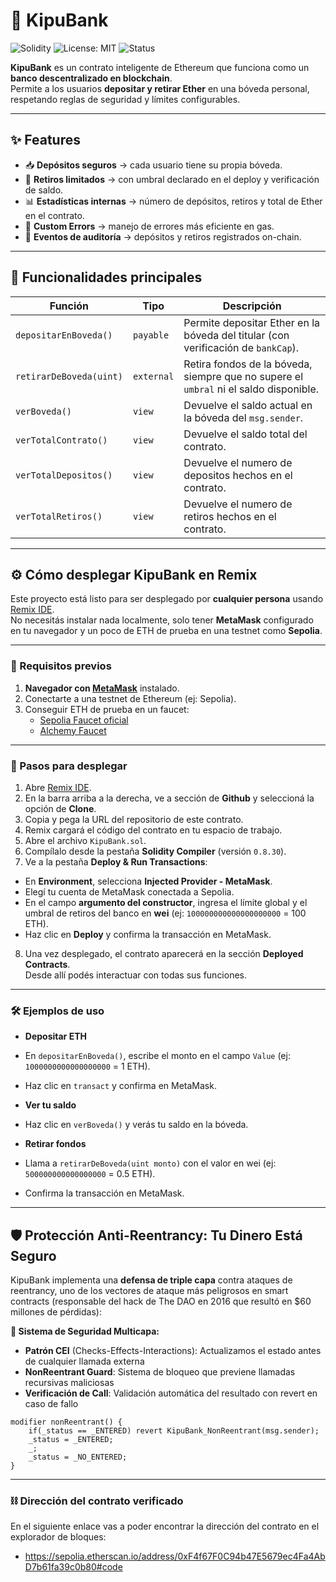 # 🏦 KipuBank  

![Solidity](https://img.shields.io/badge/Solidity-0.8.30-blue.svg?logo=ethereum)  ![License: MIT](https://img.shields.io/badge/License-MIT-yellow.svg)  ![Status](https://img.shields.io/badge/status-active-success.svg)  

**KipuBank** es un contrato inteligente de Ethereum que funciona como un **banco descentralizado en blockchain**.  
Permite a los usuarios **depositar y retirar Ether** en una bóveda personal, respetando reglas de seguridad y límites configurables.  

---

## ✨ Features  

- 📥 **Depósitos seguros** → cada usuario tiene su propia bóveda.  
- 💸 **Retiros limitados** → con umbral declarado en el deploy y verificación de saldo.  
- 📊 **Estadísticas internas** → número de depósitos, retiros y total de Ether en el contrato.  
- 🚨 **Custom Errors** → manejo de errores más eficiente en gas.  
- 🔎 **Eventos de auditoría** → depósitos y retiros registrados on-chain.  

---

## 📜 Funcionalidades principales  

| Función                  | Tipo     | Descripción |
|---------------------------|----------|-------------|
| `depositarEnBoveda()`    | `payable` | Permite depositar Ether en la bóveda del titular (con verificación de `bankCap`). |
| `retirarDeBoveda(uint)`  | `external` | Retira fondos de la bóveda, siempre que no supere el `umbral` ni el saldo disponible. |
| `verBoveda()`            | `view`   | Devuelve el saldo actual en la bóveda del `msg.sender`. |
| `verTotalContrato()`     | `view`   | Devuelve el saldo total del contrato. |
| `verTotalDepositos()`    | `view`   | Devuelve el numero de depositos hechos en el contrato. |
| `verTotalRetiros()`      | `view`   | Devuelve el numero de retiros hechos en el contrato. |

---

## ⚙️ Cómo desplegar KipuBank en Remix  

Este proyecto está listo para ser desplegado por **cualquier persona** usando [Remix IDE](https://remix.ethereum.org/).  
No necesitás instalar nada localmente, solo tener **MetaMask** configurado en tu navegador y un poco de ETH de prueba en una testnet como **Sepolia**.  

---

### 🔧 Requisitos previos  

1. **Navegador con [MetaMask](https://metamask.io/)** instalado.  
2. Conectarte a una testnet de Ethereum (ej: Sepolia).  
3. Conseguir ETH de prueba en un faucet:  
   - [Sepolia Faucet oficial](https://sepoliafaucet.com/)  
   - [Alchemy Faucet](https://www.alchemy.com/faucets/ethereum-sepolia)  

---

### 🚀 Pasos para desplegar  

1. Abre [Remix IDE](https://remix.ethereum.org/).  
2. En la barra arriba a la derecha, ve a sección de **Github** y seleccioná la opción de **Clone**. 
3. Copia y pega la URL del repositorio de este contrato.
4. Remix cargará el código del contrato en tu espacio de trabajo.  
5. Abre el archivo `KipuBank.sol`.  
6. Compílalo desde la pestaña **Solidity Compiler** (versión `0.8.30`).  
7. Ve a la pestaña **Deploy & Run Transactions**:  
- En **Environment**, selecciona **Injected Provider - MetaMask**.  
- Elegí tu cuenta de MetaMask conectada a Sepolia.  
- En el campo **argumento del constructor**, ingresa el límite global y el umbral de retiros del banco en **wei** (ej: `100000000000000000000` = 100 ETH).  
- Haz clic en **Deploy** y confirma la transacción en MetaMask.  

8. Una vez desplegado, el contrato aparecerá en la sección **Deployed Contracts**.  
Desde allí podés interactuar con todas sus funciones.  

---

### 🛠️ Ejemplos de uso  

- **Depositar ETH**  
- En `depositarEnBoveda()`, escribe el monto en el campo `Value` (ej: `1000000000000000000` = 1 ETH).  
- Haz clic en `transact` y confirma en MetaMask.  

- **Ver tu saldo**  
- Haz clic en `verBoveda()` y verás tu saldo en la bóveda.  

- **Retirar fondos**  
- Llama a `retirarDeBoveda(uint monto)` con el valor en wei (ej: `500000000000000000` = 0.5 ETH).  
- Confirma la transacción en MetaMask.  

---

## 🛡️ Protección Anti-Reentrancy: Tu Dinero Está Seguro

KipuBank implementa una **defensa de triple capa** contra ataques de reentrancy, uno de los vectores de ataque más peligrosos en smart contracts (responsable del hack de The DAO en 2016 que resultó en $60 millones de pérdidas):

**🔐 Sistema de Seguridad Multicapa:**
- **Patrón CEI** (Checks-Effects-Interactions): Actualizamos el estado antes de cualquier llamada externa
- **NonReentrant Guard**: Sistema de bloqueo que previene llamadas recursivas maliciosas  
- **Verificación de Call**: Validación automática del resultado con revert en caso de fallo
```solidity
modifier nonReentrant() {
    if(_status == _ENTERED) revert KipuBank_NonReentrant(msg.sender);
    _status = _ENTERED;
    _;
    _status = _NO_ENTERED;
}
```

---
### ⛓️ Dirección del contrato verificado

En el siguiente enlace vas a poder encontrar la dirección del contrato en el explorador de bloques:
<br>
   - https://sepolia.etherscan.io/address/0xF4f67F0C94b47E5679ec4Fa4AbD7b61fa39c0b80#code
